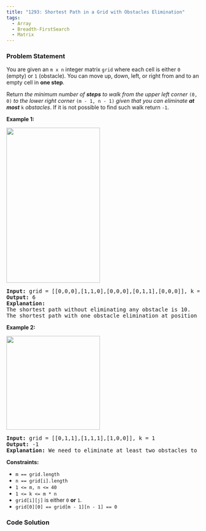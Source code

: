 ```yaml
---
title: "1293: Shortest Path in a Grid with Obstacles Elimination"
tags:
  - Array
  - Breadth-FirstSearch
  - Matrix
---
```

### Problem Statement

<p>You are given an <code>m x n</code> integer matrix <code>grid</code> where each cell is either <code>0</code> (empty) or <code>1</code> (obstacle). You can move up, down, left, or right from and to an empty cell in <strong>one step</strong>.</p>

<p>Return <em>the minimum number of <strong>steps</strong> to walk from the upper left corner </em><code>(0, 0)</code><em> to the lower right corner </em><code>(m - 1, n - 1)</code><em> given that you can eliminate <strong>at most</strong> </em><code>k</code><em> obstacles</em>. If it is not possible to find such walk return <code>-1</code>.</p>


<p><strong class="example">Example 1:</strong></p>
<img alt="" src="https://assets.leetcode.com/uploads/2021/09/30/short1-grid.jpg" style="width: 244px; height: 405px;" />
<pre>
<strong>Input:</strong> grid = [[0,0,0],[1,1,0],[0,0,0],[0,1,1],[0,0,0]], k = 1
<strong>Output:</strong> 6
<strong>Explanation:</strong> 
The shortest path without eliminating any obstacle is 10.
The shortest path with one obstacle elimination at position (3,2) is 6. Such path is (0,0) -&gt; (0,1) -&gt; (0,2) -&gt; (1,2) -&gt; (2,2) -&gt; <strong>(3,2)</strong> -&gt; (4,2).
</pre>

<p><strong class="example">Example 2:</strong></p>
<img alt="" src="https://assets.leetcode.com/uploads/2021/09/30/short2-grid.jpg" style="width: 244px; height: 245px;" />
<pre>
<strong>Input:</strong> grid = [[0,1,1],[1,1,1],[1,0,0]], k = 1
<strong>Output:</strong> -1
<strong>Explanation:</strong> We need to eliminate at least two obstacles to find such a walk.
</pre>


<p><strong>Constraints:</strong></p>

<ul>
	<li><code>m == grid.length</code></li>
	<li><code>n == grid[i].length</code></li>
	<li><code>1 &lt;= m, n &lt;= 40</code></li>
	<li><code>1 &lt;= k &lt;= m * n</code></li>
	<li><code>grid[i][j]</code> is either <code>0</code> <strong>or</strong> <code>1</code>.</li>
	<li><code>grid[0][0] == grid[m - 1][n - 1] == 0</code></li>
</ul>


### Code Solution

```python

```
